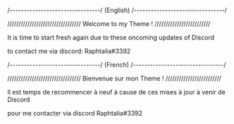 /--------------------------------/ (English) /--------------------------------/

///////////////////////////////// Welcome to my Theme ! /////////////////////////

It is time to start fresh again due to these oncoming updates of Discord 

to contact me via discord: Raphtalia#3392 
               
/--------------------------------/  (French)  /--------------------------------/   
                            
///////////////////////////////// Bienvenue sur mon Theme ! /////////////////////////

Il est temps de recommencer à neuf à cause de ces mises à jour à venir de Discord

pour me contacter via discord Raphtalia#3392
